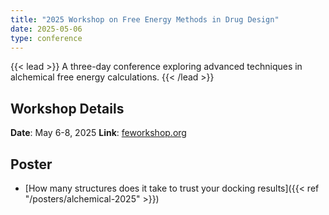 ```yaml
---
title: "2025 Workshop on Free Energy Methods in Drug Design"
date: 2025-05-06
type: conference
---
```


{{< lead >}}
A three-day conference exploring advanced techniques in alchemical free energy calculations.
{{< /lead >}}

## Workshop Details
**Date**: May 6-8, 2025
**Link**: [feworkshop.org](https://www.feworkshop.org/)

## Poster
- [How many structures does it take to trust your docking results]({{< ref "/posters/alchemical-2025" >}})
